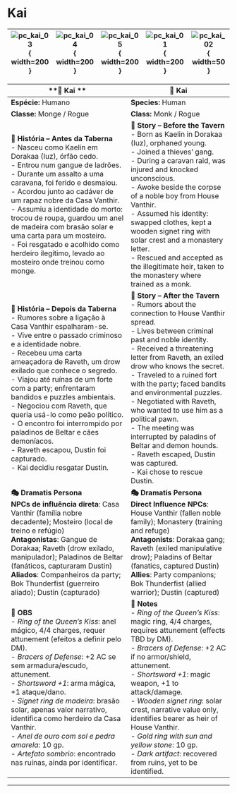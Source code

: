 # Kai




| ![pc_kai_03](assets/pc/pc_kai_03.png){ width=200 } | ![pc_kai_04](assets/pc/pc_kai_04.png){ width=200 } | ![pc_kai_05](assets/pc/pc_kai_05.png){ width=200 } | ![pc_kai_01](assets/pc/pc_kai_01.png){ width=200 } | ![pc_kai_02](assets/pc/pc_kai_02.png){ width=50 } |
| ----------------------------------------------------------- | ----------------------------------------------------------- | ----------------------------------------------------------- | ----------------------------------------------------------- | ---------------------------------------------------------- |




| **🧙 Kai **                                                                                                                                                                                                                                                                                                                                                                                                                                                                                                                                                      | **🧙 Kai**                                                                                                                                                                                                                                                                                                                                                                                                                                                                                                                                              |
| ---------------------------------------------------------------------------------------------------------------------------------------------------------------------------------------------------------------------------------------------------------------------------------------------------------------------------------------------------------------------------------------------------------------------------------------------------------------------------------------------------------------------------------------------------------------- | ------------------------------------------------------------------------------------------------------------------------------------------------------------------------------------------------------------------------------------------------------------------------------------------------------------------------------------------------------------------------------------------------------------------------------------------------------------------------------------------------------------------------------------------------------- |
| **Espécie:** Humano                                                                                                                                                                                                                                                                                                                                                                                                                                                                                                                                              | **Species:** Human                                                                                                                                                                                                                                                                                                                                                                                                                                                                                                                                      |
| **Classe:** Monge / Rogue                                                                                                                                                                                                                                                                                                                                                                                                                                                                                                                                        | **Class:** Monk / Rogue                                                                                                                                                                                                                                                                                                                                                                                                                                                                                                                                 |
| **📖 História – Antes da Taberna**<br>- Nasceu como Kaelin em Dorakaa (Iuz), órfão cedo.<br>- Entrou num gangue de ladrões.<br>- Durante um assalto a uma caravana, foi ferido e desmaiou.<br>- Acordou junto ao cadáver de um rapaz nobre da Casa Vanthir.<br>- Assumiu a identidade do morto: trocou de roupa, guardou um anel de madeira com brasão solar e uma carta para um mosteiro.<br>- Foi resgatado e acolhido como herdeiro ilegítimo, levado ao mosteiro onde treinou como monge.                                                                    | **📖 Story – Before the Tavern**<br>- Born as Kaelin in Dorakaa (Iuz), orphaned young.<br>- Joined a thieves’ gang.<br>- During a caravan raid, was injured and knocked unconscious.<br>- Awoke beside the corpse of a noble boy from House Vanthir.<br>- Assumed his identity: swapped clothes, kept a wooden signet ring with solar crest and a monastery letter.<br>- Rescued and accepted as the illegitimate heir, taken to the monastery where trained as a monk.                                                                                 |
| **📖 História – Depois da Taberna**<br>- Rumores sobre a ligação à Casa Vanthir espalharam-se.<br>- Vive entre o passado criminoso e a identidade nobre.<br>- Recebeu uma carta ameaçadora de Raveth, um drow exilado que conhece o segredo.<br>- Viajou até ruínas de um forte com a party; enfrentaram bandidos e puzzles ambientais.<br>- Negociou com Raveth, que queria usá-lo como peão político.<br>- O encontro foi interrompido por paladinos de Beltar e cães demoníacos.<br>- Raveth escapou, Dustin foi capturado.<br>- Kai decidiu resgatar Dustin. | **📖 Story – After the Tavern**<br>- Rumors about the connection to House Vanthir spread.<br>- Lives between criminal past and noble identity.<br>- Received a threatening letter from Raveth, an exiled drow who knows the secret.<br>- Traveled to a ruined fort with the party; faced bandits and environmental puzzles.<br>- Negotiated with Raveth, who wanted to use him as a political pawn.<br>- The meeting was interrupted by paladins of Beltar and demon hounds.<br>- Raveth escaped, Dustin was captured.<br>- Kai chose to rescue Dustin. |
| **🎭 Dramatis Persona**<br>**NPCs de influência direta**: Casa Vanthir (família nobre decadente); Mosteiro (local de treino e refúgio)<br>**Antagonistas**: Gangue de Dorakaa; Raveth (drow exilado, manipulador); Paladinos de Beltar (fanáticos, capturaram Dustin)<br>**Aliados**: Companheiros da party; Bok Thunderfist (guerreiro aliado); Dustin (capturado)                                                                                                                                                                                              | **🎭 Dramatis Persona**<br>**Direct Influence NPCs**: House Vanthir (fallen noble family); Monastery (training and refuge)<br>**Antagonists**: Dorakaa gang; Raveth (exiled manipulative drow); Paladins of Beltar (fanatics, captured Dustin)<br>**Allies**: Party companions; Bok Thunderfist (allied warrior); Dustin (captured)                                                                                                                                                                                                                     |
| **🔮 OBS**<br>- *Ring of the Queen’s Kiss*: anel mágico, 4/4 charges, requer attunement (efeitos a definir pelo DM).<br>- *Bracers of Defense*: +2 AC se sem armadura/escudo, attunement.<br>- *Shortsword +1*: arma mágica, +1 ataque/dano.<br>- *Signet ring de madeira*: brasão solar, apenas valor narrativo, identifica como herdeiro da Casa Vanthir.<br>- *Anel de ouro com sol e pedra amarela*: 10 gp.<br>- *Artefato sombrio*: encontrado nas ruínas, ainda por identificar.                                                                           | **🔮 Notes**<br>- *Ring of the Queen’s Kiss*: magic ring, 4/4 charges, requires attunement (effects TBD by DM).<br>- *Bracers of Defense*: +2 AC if no armor/shield, attunement.<br>- *Shortsword +1*: magic weapon, +1 to attack/damage.<br>- *Wooden signet ring*: solar crest, narrative value only, identifies bearer as heir of House Vanthir.<br>- *Gold ring with sun and yellow stone*: 10 gp.<br>- *Dark artifact*: recovered from ruins, yet to be identified.                                                                                |

---
